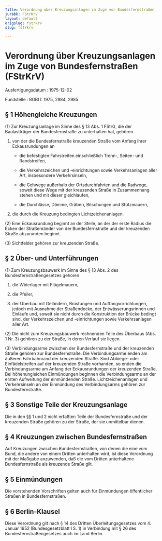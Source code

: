 ```yaml
---
Title: Verordnung über Kreuzungsanlagen im Zuge von Bundesfernstraßen
jurabk: FStrKrV
layout: default
origslug: fstrkrv
slug: fstrkrv

---
```


# Verordnung über Kreuzungsanlagen im Zuge von Bundesfernstraßen (FStrKrV)

Ausfertigungsdatum
:   1975-12-02

Fundstelle
:   BGBl I: 1975, 2984, 2985



## § 1 Höhengleiche Kreuzungen

(1) Zur Kreuzungsanlage im Sinne des § 13 Abs. 1 FStrG, die der Baulastträger der Bundesfernstraße zu unterhalten hat, gehören

1.  von der die Bundesfernstraße kreuzenden Straße vom Anfang ihrer Eckausrundungen an

    -   die befestigten Fahrstreifen einschließlich Trenn-, Seiten- und Randstreifen,


    -   die Verkehrszeichen und -einrichtungen sowie Verkehrsanlagen aller Art, insbesondere Verkehrsinseln,


    -   die Gehwege außerhalb der Ortsdurchfahrten und die Radwege, soweit diese Wege mit der kreuzenden Straße in Zusammenhang stehen und mit dieser gleichlaufen,


    -   die Durchlässe, Dämme, Gräben, Böschungen und Stützmauern,





2.  die durch die Kreuzung bedingten Lichtzeichenanlagen.




(2) Eine Eckausrundung beginnt an der Stelle, an der der erste Radius die Ecken der Straßenränder von der Bundesfernstraße und der kreuzenden Straße abzurunden beginnt.

(3) Sichtfelder gehören zur kreuzenden Straße.


## § 2 Über- und Unterführungen

(1) Zum Kreuzungsbauwerk im Sinne des § 13 Abs. 2 des Bundesfernstraßengesetzes gehören

1.  die Widerlager mit Flügelmauern,


2.  die Pfeiler,


3.  der Überbau mit Geländern, Brüstungen und Auffangvorrichtungen, jedoch mit Ausnahme der Straßendecke, der Entwässerungsrinnen und Einläufe und, soweit sie nicht durch die Konstruktion der Brücke bedingt sind, der Verkehrszeichen und -einrichtungen sowie Verkehrsanlagen aller Art.




(2) Die nicht zum Kreuzungsbauwerk rechnenden Teile des Überbaus (Abs. 1 Nr. 3) gehören zu der Straße, in deren Verlauf sie liegen.

(3) Verbindungsarme zwischen der Bundesfernstraße und der kreuzenden Straße gehören zur Bundesfernstraße. Die Verbindungsarme enden am äußeren Fahrbahnrand der kreuzenden Straße. Sind Abbiege- oder Einfädelstreifen auf der kreuzenden Straße vorhanden, so enden die Verbindungsarme am Anfang der Eckausrundungen der kreuzenden Straße. Bei höhenungleichen Einmündungen beginnen die Verbindungsarme an der ersten Aufweitung der einmündenden Straße. Lichtzeichenanlagen und Verkehrsinseln an der Einmündung des Verbindungsarms gehören zur Bundesfernstraße.


## § 3 Sonstige Teile der Kreuzungsanlage

Die in den §§ 1 und 2 nicht erfaßten Teile der Bundesfernstraße und der kreuzenden Straße gehören zu der Straße, der sie unmittelbar dienen.


## § 4 Kreuzungen zwischen Bundesfernstraßen

Auf Kreuzungen zwischen Bundesfernstraßen, von denen die eine vom Bund, die andere von einem Dritten unterhalten wird, ist diese Verordnung mit der Maßgabe anzuwenden, daß die vom Dritten unterhaltene Bundesfernstraße als kreuzende Straße gilt.


## § 5 Einmündungen

Die vorstehenden Vorschriften gelten auch für Einmündungen öffentlicher Straßen in Bundesfernstraßen.


## § 6 Berlin-Klausel

Diese Verordnung gilt nach § 14 des Dritten Überleitungsgesetzes vom 4. Januar 1952 (Bundesgesetzblatt I S. 1) in Verbindung mit § 26 des Bundesfernstraßengesetzes auch im Land Berlin.


